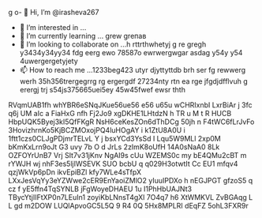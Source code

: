 g o- 👋 Hi, I’m @irasheva267
- 👀 I’m interested in ...
- 🌱 I’m currently learning ... grew greпав
- 💞️ I’m looking to collaborate on ...h rttrthwhetyj g re gregh y3434y34yy34  fdg eerg ewo 78587o ewrwergwgar asdag y54y  y54 4uwergergetyjety
- 📫 How to reach me ...1233beg423 utyr djyttyttdb  brh ser fg rewwerg werh 35h356trergegrrg rg ergergdf
27234nty rtn ea rge jfgdjdfflvuh g erergj trj s54js375665uei5ey 45w45fwef ewsr thth
<!---a resdfsdutoturthw tyejetjety jetyjegdfg df
irasheva267/irasheva267 is a ✨ special ✨ repository because its `README.md` (this file) appears on your GitHub profilg reerge.
You can click the Preview link to take a look at your changes.r erg
--->
RVqmUAB1fh
whYBR6eSNqJKue56ue56
e56 u65u
wCHRIxnbI
LxrBiAr j 3fc q6j
UM aIc a FiaHxG nfh Fj2Jo9  xgDKHE1LHtdzN h TR u M t R HUCB HbpUQK5Byej3kI5QfFKgR NsH6ceKesZOn6dThDCg 50jh n F4tWC6fLrJvFo 3HovizhrnKo5KjBCZMOxojPQ4luHOgAY i k1ZtU8A0U i 1ftt1czs0CLJgPDjmrTELvL  Y j bsxYCd3YsSd I Lqu5W9MLl 2xp0M bKmKxLrn9oJt G3 uvy 7b  O d JrLs 2zImK8oUfH  14A0sNaA0 8Lk OZFOYrUnB7 Vrj SIt7v31jKnv NgAI9s cUu WZEMS0c my bE4QMu2cBT m rYWJH  wj  nhF3es5ljIWSEVK SUO bcbU q q029H3otwtIt  Cc  EU1  mfqv4 qzjWkVp6pDn ikvEpiBZl kfy7WLe4sTfpX LXxJesVqYy3eYZWwe2cER9EnYaoiZMlO2 yIuuIPDXo  h nEGJPGT   gfzoS5 q cz f   yE5ffn4TqSYNLB jFgWoyeDHAEU  1u I1PhHbUAJNt3  TBycYtjIIFtXP0n7LEuIn1  zoyiKbLNnsT4gXl  7O4q7 h6 XtWMKVL ZvBGAqg L L gd m2DOW LUQlApvoGC5L5Q 9  R4   0Q 5Hx8MPLRI dEqFZ 5ohL3FXR9r

